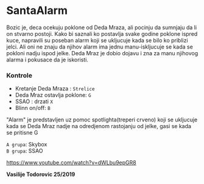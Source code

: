 # SantaAlarm

Bozic je, deca ocekuju poklone od Deda Mraza, ali pocinju da sumnjaju da li on stvarno postoji.
Kako bi saznali ko postavlja svake godine poklone ispred kuce, napravili su poseban
alarm koji se ukljucuje kada se bilo ko priblizi jelci. Ali oni ne znaju da njihov alarm ima jednu
manu-iskljucuje se kada se pokloni nadju ispod jelke. Deda Mraz je dobio dojavu i zna za manu
njihovog alarma i pokusace da je iskoristi.

### Kontrole  

* Kretanje Deda Mraza : `Strelice` 
* Deda Mraz ostavlja poklone: `G`
* SSAO : drzati `X`
* Blinn on/off: `B`

"Alarm" je predstavljen uz pomoc spotlighta(treperi crveno) koji se ukljucuje kada se Deda Mraz 
nadje na odredjenom rastojanju od jelke, gasi se kada se pritisne G

`A grupa`: Skybox  
`B grupa`: SSAO

https://www.youtube.com/watch?v=dWLbu9epGR8  

**Vasilije Todorovic 25/2019**